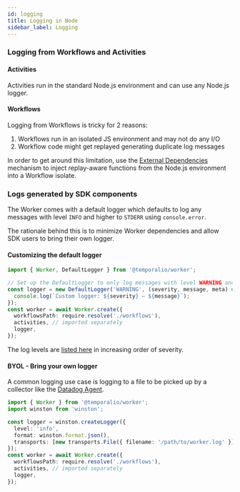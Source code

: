 ```yaml
---
id: logging
title: Logging in Node
sidebar_label: Logging
---
```


### Logging from Workflows and Activities

#### Activities

Activities run in the standard Node.js environment and can use any Node.js logger.

#### Workflows

Logging from Workflows is tricky for 2 reasons:

1. Workflows run in an isolated JS environment and may not do any I/O
1. Workflow code might get replayed generating duplicate log messages

In order to get around this limitation, use the [External Dependencies](/docs/node/external-dependencies) mechanism
to inject replay-aware functions from the Node.js environment into a Workflow isolate.

### Logs generated by SDK components

The Worker comes with a default logger which defaults to log any messages with level `INFO` and higher to `STDERR` using `console.error`.

The rationale behind this is to minimize Worker dependencies and allow SDK users to bring their own logger.

#### Customizing the default logger

```ts
import { Worker, DefaultLogger } from '@temporalio/worker';

// Set up the DefaultLogger to only log messages with level WARNING and higher with a custom log function
const logger = new DefaultLogger('WARNING', (severity, message, meta) => {
  console.log(`Custom logger: ${severity} — ${message}`);
});
const worker = await Worker.create({
  workflowsPath: require.resolve('./workflows'),
  activities, // imported separately
  logger,
});
```

The log levels are [listed here](https://nodejs.temporal.io/api/modules/worker/#loglevel) in increasing order of severity.

#### BYOL - Bring your own logger

A common logging use case is logging to a file to be picked up by a collector like the [Datadog Agent](https://docs.datadoghq.com/logs/log_collection/nodejs/?tab=winston30).

```ts
import { Worker } from '@temporalio/worker';
import winston from 'winston';

const logger = winston.createLogger({
  level: 'info',
  format: winston.format.json(),
  transports: [new transports.File({ filename: '/path/to/worker.log' })],
});
const worker = await Worker.create({
  workflowsPath: require.resolve('./workflows'),
  activities, // imported separately
  logger,
});
```
